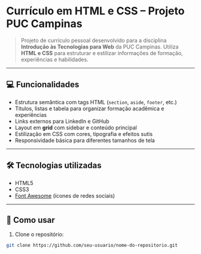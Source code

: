# Currículo em HTML e CSS – Projeto PUC Campinas

> Projeto de currículo pessoal desenvolvido para a disciplina **Introdução às Tecnologias para Web** da PUC Campinas. Utiliza **HTML e CSS** para estruturar e estilizar informações de formação, experiências e habilidades.

---

## 💻 Funcionalidades

- Estrutura semântica com tags HTML (`section`, `aside`, `footer`, etc.)  
- Títulos, listas e tabela para organizar formação acadêmica e experiências  
- Links externos para LinkedIn e GitHub  
- Layout em **grid** com sidebar e conteúdo principal  
- Estilização em CSS com cores, tipografia e efeitos sutis  
- Responsividade básica para diferentes tamanhos de tela  

---

## 🛠 Tecnologias utilizadas

- HTML5  
- CSS3  
- [Font Awesome](https://fontawesome.com/) (ícones de redes sociais)  

---

## 🚀 Como usar

1. Clone o repositório:  
```bash
git clone https://github.com/seu-usuario/nome-do-repositorio.git

